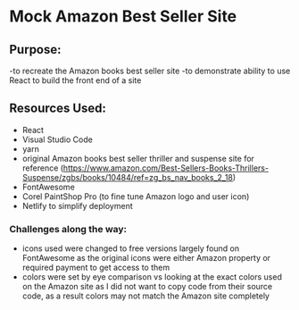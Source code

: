 # Mock Amazon Best Seller Site

## Purpose:
-to recreate the Amazon books best seller site
-to demonstrate ability to use React to build the front end of a site

## Resources Used:
- React
- Visual Studio Code
- yarn
- original Amazon books best seller thriller and suspense site for reference (https://www.amazon.com/Best-Sellers-Books-Thrillers-Suspense/zgbs/books/10484/ref=zg_bs_nav_books_2_18)
- FontAwesome
- Corel PaintShop Pro (to fine tune Amazon logo and user icon)
- Netlify to simplify deployment

### Challenges along the way:
- icons used were changed to free versions largely found on FontAwesome as the original icons were either Amazon property or required payment to get access to them
- colors were set by eye comparison vs looking at the exact colors used on the Amazon site as I did not want to copy code from their source code, as a result colors may not match the Amazon site completely